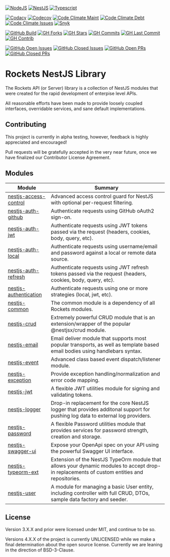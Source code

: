 [![NodeJS](https://img.shields.io/badge/Node-100%25-green?style=for-the-badge&logo=nodedotjs)](https://nestjs.org)
[![NestJS](https://img.shields.io/badge/NestJS-100%25-red?style=for-the-badge&logo=nestjs)](https://nodejs.com)
[![Typescript](https://img.shields.io/badge/Typescript-100%25-blue?style=for-the-badge&logo=typescript)](https://www.typescriptlang.org)

[![Codacy](https://app.codacy.com/project/badge/Grade/6b92bb0756ee4664a1403c4688a0d172)](https://www.codacy.com/gh/conceptadev/rockets/dashboard?utm_source=github.com&utm_medium=referral&utm_content=conceptadev/rockets&utm_campaign=Badge_Grade)
[![Codecov](https://codecov.io/gh/conceptadev/rockets/branch/main/graph/badge.svg?token=QXUHV1RP5N)](https://codecov.io/gh/conceptadev/rockets)
[![Code Climate Maint](https://img.shields.io/codeclimate/maintainability-percentage/conceptadev/rockets?logo=codeclimate)](https://codeclimate.com/github/conceptadev/rockets)
[![Code Climate Debt](https://img.shields.io/codeclimate/tech-debt/conceptadev/rockets?logo=codeclimate)](https://codeclimate.com/github/conceptadev/rockets)
[![Code Climate Issues](https://img.shields.io/codeclimate/issues/conceptadev/rockets?logo=codeclimate)](https://codeclimate.com/github/conceptadev/rockets)
[![Snyk](https://img.shields.io/snyk/vulnerabilities/github/conceptadev/rockets?logo=snyk)](https://app.snyk.io/org/conceptadev/project/68236780-68d2-40d3-bee2-e94046c4c1f3)

[![GitHub Build](https://img.shields.io/github/workflow/status/conceptadev/rockets/ci-pr-test?logo=github)](https://github.com/conceptadev/rockets/actions/workflows/ci-pr-test.yml)
[![GH Forks](https://img.shields.io/github/forks/conceptadev/rockets?logo=github)](https://github.com/conceptadev/rockets)
[![GH Stars](https://img.shields.io/github/stars/conceptadev/rockets?logo=github)](https://github.com/conceptadev/rockets)
[![GH Commits](https://img.shields.io/github/commit-activity/m/conceptadev/rockets?logo=github)](https://github.com/conceptadev/rockets)
[![GH Last Commit](https://img.shields.io/github/last-commit/conceptadev/rockets?logo=github)](https://github.com/conceptadev/rockets)
[![GH Contrib](https://img.shields.io/github/contributors/conceptadev/rockets?logo=github)](https://github.com/conceptadev/rockets/graphs/contributors)

[![GitHub Open Issues](https://img.shields.io/github/issues-raw/conceptadev/rockets?logo=github)](https://github.com/conceptadev/rockets/issues)
[![GitHub Closed Issues](https://img.shields.io/github/issues-closed-raw/conceptadev/rockets?logo=github)](https://github.com/conceptadev/rockets/issues)
[![GitHub Open PRs](https://img.shields.io/github/issues-pr-raw/conceptadev/rockets?logo=github)](https://github.com/conceptadev/rockets/pulls)
[![GitHub Closed PRs](https://img.shields.io/github/issues-pr-closed-raw/conceptadev/rockets?logo=github)](https://github.com/conceptadev/rockets/pulls)

# Rockets NestJS Library

The Rockets API (or Server) library is a collection of NestJS modules
that were created for the rapid development of enterpise level APIs.

All reasonable efforts have been made to provide loosely coupled interfaces,
overridable services, and sane default implementations.

## Contributing

This project is currently in alpha testing, however, feedback is highly
appreciated and encouraged!

Pull requests will be gratefully accepted in the very near future,
once we have finalized our Contributor License Agreement.

## Modules

| Module                                                                                                                           | Summary                                                                                                                                     |
| -------------------------------------------------------------------------------------------------------------------------------- | ------------------------------------------------------------------------------------------------------------------------------------------- |
| [nestjs-access-control](https://github.com/conceptadev/rockets/tree/main/packages/nestjs-access-control 'nestjs-access-control') | Advanced access control guard for NestJS with optional per-request filtering.                                                               |
| [nestjs-auth-github](https://github.com/conceptadev/rockets/tree/main/packages/nestjs-auth-github 'nestjs-auth-github')          | Authenticate requests using GitHub oAuth2 sign-on.                                                                                          |
| [nestjs-auth-jwt](https://github.com/conceptadev/rockets/tree/main/packages/nestjs-auth-jwt 'nestjs-auth-jwt')                   | Authenticate requests using JWT tokens passed via the request (headers, cookies, body, query, etc).                                         |
| [nestjs-auth-local](https://github.com/conceptadev/rockets/tree/main/packages/nestjs-auth-local 'nestjs-auth-local')             | Authenticate requests using username/email and password against a local or remote data source.                                              |
| [nestjs-auth-refresh](https://github.com/conceptadev/rockets/tree/main/packages/nestjs-auth-refresh 'nestjs-auth-refresh')       | Authenticate requests using JWT refresh tokens passed via the request (headers, cookies, body, query, etc).                                 |
| [nestjs-authentication](https://github.com/conceptadev/rockets/tree/main/packages/nestjs-authentication 'nestjs-authentication') | Authenticate requests using one or more strategies (local, jwt, etc).                                                                       |
| [nestjs-common](https://github.com/conceptadev/rockets/tree/main/packages/nestjs-common 'nestjs-common')                         | The common module is a dependency of all Rockets modules.                                                                                   |
| [nestjs-crud](https://github.com/conceptadev/rockets/tree/main/packages/nestjs-crud 'nestjs-crud')                               | Extremely powerful CRUD module that is an extension/wrapper of the popular @nestjsx/crud module.                                            |
| [nestjs-email](https://github.com/conceptadev/rockets/tree/main/packages/nestjs-email 'nestjs-email')                            | Email deliver module that supports most popular transports, as well as template based email bodies using handlebars syntax.                 |
| [nestjs-event](https://github.com/conceptadev/rockets/tree/main/packages/nestjs-event 'nestjs-event')                            | Advanced class based event dispatch/listener module.                                                                                        |
| [nestjs-exception](https://github.com/conceptadev/rockets/tree/main/packages/nestjs-exception 'nestjs-exception')                | Provide exception handling/normalization and error code mapping.                                                                            |
| [nestjs-jwt](https://github.com/conceptadev/rockets/tree/main/packages/nestjs-jwt 'nestjs-jwt')                                  | A flexible JWT utilities module for signing and validating tokens.                                                                          |
| [nestjs-logger](https://github.com/conceptadev/rockets/tree/main/packages/nestjs-logger 'nestjs-logger')                         | Drop-in replacement for the core NestJS logger that provides additonal support for pushing log data to external log providers.              |
| [nestjs-password](https://github.com/conceptadev/rockets/tree/main/packages/nestjs-password 'nestjs-password')                   | A flexible Password utilities module that provides services for password strength, creation and storage.                                    |
| [nestjs-swagger-ui](https://github.com/conceptadev/rockets/tree/main/packages/nestjs-swagger-ui 'nestjs-swagger-ui')             | Expose your OpenApi spec on your API using the powerful Swagger UI interface.                                                               |
| [nestjs-typeorm-ext](https://github.com/conceptadev/rockets/tree/main/packages/nestjs-typeorm-ext 'nestjs-typeorm-ext')          | Extension of the NestJS TypeOrm module that allows your dynamic modules to accept drop-in replacements of custom entities and repositories. |
| [nestjs-user](https://github.com/conceptadev/rockets/tree/main/packages/nestjs-user 'nestjs-user')                               | A module for managing a basic User entity, including controller with full CRUD, DTOs, sample data factory and seeder.                       |

## License

Version 3.X.X and prior were licensed under MIT, and continue to be so.

Versions 4.X.X of the project is currently UNLICENSED while we make a final
determination about the open source license. Currently we are leaning in the
direction of BSD-3-Clause.

